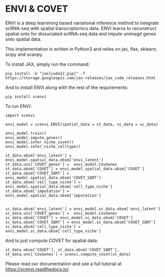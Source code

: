 ENVI & COVET
======================


ENVI is a deep learnining based variational inference method to integrate scRNA-seq with spatial transcriptomics data. ENVI learns to reconstruct spatial onto for dissociated scRNA-seq data and impute unimagd genes onto spatial data.

This implementation is written in Python3 and relies on jax, flax, sklearn, scipy and scanpy.  


To install JAX, simply run the command:

    pip install -U "jax[cuda12_pip]" -f https://storage.googleapis.com/jax-releases/jax_cuda_releases.html

And to install ENVI along with the rest of the requirements: 

    pip install scenvi

To run ENVI:

    import scenvi 
    
    envi_model = scenvi.ENVI(spatial_data = st_data, sc_data = sc_data)
    
    envi_model.train()
    envi_model.impute_genes()
    envi_model.infer_niche_covet()
    envi_model.infer_niche_celltype()
    
    st_data.obsm['envi_latent'] = envi_model.spatial_data.obsm['envi_latent']
    st_data.uns['COVET_genes'] =  envi_model.CovGenes
    st_data.obsm['COVET'] = envi_model.spatial_data.obsm['COVET']
    st_data.obsm['COVET_SQRT'] = envi_model.spatial_data.obsm['COVET_SQRT']
    st_data.obsm['cell_type_niche'] = envi_model.spatial_data.obsm['cell_type_niche']
    st_data.obsm['imputation'] = envi_model.spatial_data.obsm['imputation']


    sc_data.obsm['envi_latent'] = envi_model.sc_data.obsm['envi_latent']
    sc_data.uns['COVET_genes'] =  envi_model.CovGenes
    sc_data.obsm['COVET'] = envi_model.sc_data.obsm['COVET']
    sc_data.obsm['COVET_SQRT'] = envi_model.sc_data.obsm['COVET_SQRT']
    sc_data.obsm['cell_type_niche'] = envi_model.sc_data.obsm['cell_type_niche']
    

And to just compute COVET for spatial data:

    st_data.obsm['COVET'], st_data.obsm['COVET_SQRT'], st_data.uns['CovGenes'] = scenvi.compute_covet(st_data)
        
Please read our documentation and see a full tutorial at https://scenvi.readthedocs.io/.
